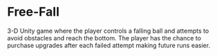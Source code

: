 # Free-Fall
3-D Unity game where the player controls a falling ball and attempts to avoid obstacles and reach the bottom. The player has the chance to purchase upgrades after each failed attempt making future runs easier.
